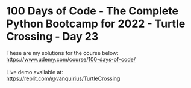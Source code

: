 # 100 Days of Code - The Complete Python Bootcamp for 2022 - Turtle Crossing - Day 23

These are my solutions for the course below:<br>
https://www.udemy.com/course/100-days-of-code/<br>
<br>
Live demo available at:<br>
https://replit.com/@vanquirius/TurtleCrossing<br>
